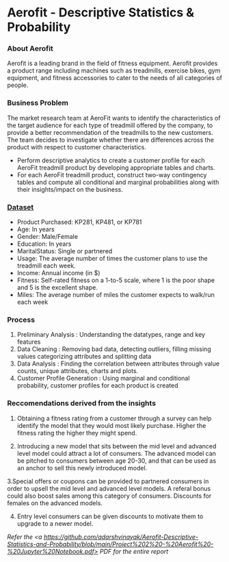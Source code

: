 # Aerofit - Descriptive Statistics & Probability

### About Aerofit
Aerofit is a leading brand in the field of fitness equipment. Aerofit provides a product range including machines such as treadmills, exercise bikes, gym equipment, and fitness accessories to cater to the needs of all categories of people.

### Business Problem

The market research team at AeroFit wants to identify the characteristics of the target audience for each type of treadmill offered by the company, to provide a better recommendation of the treadmills to the new customers. The team decides to investigate whether there are differences across the product with respect to customer characteristics.

<ul><li>Perform descriptive analytics to create a customer profile for each AeroFit treadmill product by developing appropriate tables and charts.</li>
<li>For each AeroFit treadmill product, construct two-way contingency tables and compute all conditional and marginal probabilities along with their insights/impact on the business.</li></ul>

### <a href=https://github.com/adarshvinayak/Aerofit-Descriptive-Statistics-and-Probability/blob/main/aerofit_treadmill.csv> Dataset </a>

<ul><li>Product Purchased: 	KP281, KP481, or KP781</li>
<li>Age: 	In years</li>
<li>Gender: 	Male/Female</li>
<li>Education: 	In years</li>
<li>MaritalStatus: 	Single or partnered</li>
<li>Usage: 	The average number of times the customer plans to use the treadmill each week.</li>
<li>Income: 	Annual income (in $)</li>
<li>Fitness: 	Self-rated fitness on a 1-to-5 scale, where 1 is the poor shape and 5 is the excellent shape.</li>
<li>Miles: 	The average number of miles the customer expects to walk/run each week</li></ul>

### Process

<ol>
  <li>Preliminary Analysis : Understanding the datatypes, range and key features</li>
  <li>Data Cleaning : Removing bad data, detecting outliers, filling missing values categorizing attributes and splitting data</li>
  <li>Data Analysis : Finding the correlation between attributes through value counts, unique attributes, charts and plots.</li>
  <li>Customer Profile Generation : Using marginal and conditional probability, customer profiles for each product is created</li>
</ol>

### Reccomendations derived from the insights

1. Obtaining a fitness rating from a customer through a survey can help identify the model that they would most
likely purchase. Higher the fitness rating the higher they might spend.

2. Introducing a new model that sits between the mid level and advanced level model could attract a lot of
consumers. The advanced model can be pitched to consumers between age 20-30, and that can be used as an
anchor to sell this newly introduced model.

3.Special offers or coupons can be provided to partnered consumers in order to upsell the mid level and
advanced level models. A referal bonus could also boost sales among this category of consumers.
Discounts for females on the advanced models.

4. Entry level consumers can be given discounts to motivate them to upgrade to a newer model.

<i> Refer the <a https://github.com/adarshvinayak/Aerofit-Descriptive-Statistics-and-Probability/blob/main/Project%202%20-%20Aerofit%20-%20Jupyter%20Notebook.pdf> PDF </a> for the entire report
